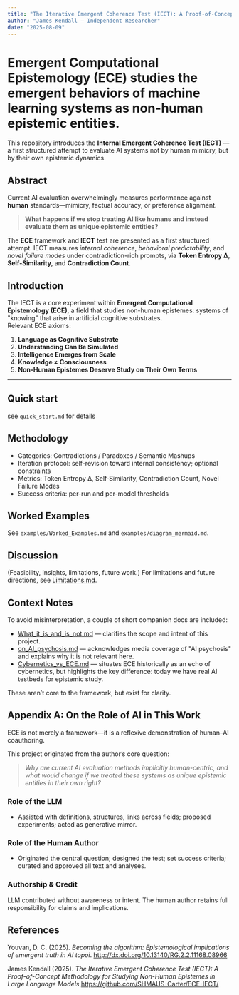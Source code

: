 ```yaml
---
title: "The Iterative Emergent Coherence Test (IECT): A Proof-of-Concept Methodology for Studying Non-Human Epistemes in Large Language Models"
author: "James Kendall — Independent Researcher"
date: "2025-08-09"
---
```

# Emergent Computational Epistemology (ECE) studies the emergent behaviors of machine learning systems as non-human epistemic entities.
This repository introduces the **Internal Emergent Coherence Test (IECT)** — a first structured attempt to evaluate AI systems not by human mimicry, but by their own epistemic dynamics.

## Abstract
Current AI evaluation overwhelmingly measures performance against **human** standards—mimicry, factual accuracy, or preference alignment.  
> **What happens if we stop treating AI like humans and instead evaluate them as unique epistemic entities?**

The **ECE** framework and **IECT** test are presented as a first structured attempt. IECT measures *internal coherence*, *behavioral predictability*, and *novel failure modes* under contradiction-rich prompts, via **Token Entropy Δ**, **Self‑Similarity**, and **Contradiction Count**.

## Introduction
The IECT is a core experiment within **Emergent Computational Epistemology (ECE)**, a field that studies non-human epistemes: systems of "knowing" that arise in artificial cognitive substrates.  
Relevant ECE axioms:
1. **Language as Cognitive Substrate**  
2. **Understanding Can Be Simulated**  
3. **Intelligence Emerges from Scale**  
4. **Knowledge ≠ Consciousness**  
5. **Non-Human Epistemes Deserve Study on Their Own Terms**  

---
## Quick start
see `quick_start.md` for details
## Methodology
- Categories: Contradictions / Paradoxes / Semantic Mashups
- Iteration protocol: self-revision toward internal consistency; optional constraints
- Metrics: Token Entropy Δ, Self‑Similarity, Contradiction Count, Novel Failure Modes
- Success criteria: per-run and per-model thresholds

## Worked Examples
See `examples/Worked_Examples.md` and `examples/diagram_mermaid.md`.

## Discussion
(Feasibility, insights, limitations, future work.)
For limitations and future directions, see [Limitations.md](Limitations.md).

## Context Notes

To avoid misinterpretation, a couple of short companion docs are included:

- [What_it_is_and_is_not.md](What_it_is_and_is_not.md) — clarifies the scope and intent of this project.  
- [on_AI_psychosis.md](on_AI_psychosis.md) — acknowledges media coverage of "AI psychosis" and explains why it is not relevant here.  
- [Cybernetics_vs_ECE.md](context/Cybernetics_vs_ECE.md) — situates ECE historically as an echo of cybernetics, but highlights the key difference: today we have real AI testbeds for epistemic study.

These aren’t core to the framework, but exist for clarity.

## Appendix A: On the Role of AI in This Work
ECE is not merely a framework—it is a reflexive demonstration of human–AI coauthoring.

This project originated from the author’s core question:  
> *Why are current AI evaluation methods implicitly human-centric, and what would change if we treated these systems as unique epistemic entities in their own right?*

### Role of the LLM
- Assisted with definitions, structures, links across fields; proposed experiments; acted as generative mirror.

### Role of the Human Author
- Originated the central question; designed the test; set success criteria; curated and approved all text and analyses.

### Authorship & Credit
LLM contributed without awareness or intent. The human author retains full responsibility for claims and implications.

## References

Youvan, D. C. (2025). *Becoming the algorithm: Epistemological implications of emergent truth in AI topoi*. http://dx.doi.org/10.13140/RG.2.2.11168.08966

James Kendall (2025). *The Iterative Emergent Coherence Test (IECT): A Proof-of-Concept Methodology for Studying Non-Human Epistemes in Large Language Models* https://github.com/SHMAUS-Carter/ECE-IECT/
